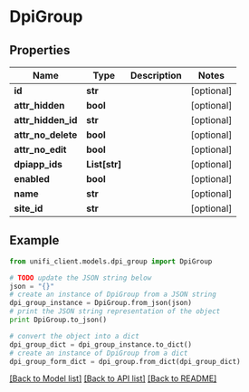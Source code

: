 # DpiGroup


## Properties

Name | Type | Description | Notes
------------ | ------------- | ------------- | -------------
**id** | **str** |  | [optional] 
**attr_hidden** | **bool** |  | [optional] 
**attr_hidden_id** | **str** |  | [optional] 
**attr_no_delete** | **bool** |  | [optional] 
**attr_no_edit** | **bool** |  | [optional] 
**dpiapp_ids** | **List[str]** |  | [optional] 
**enabled** | **bool** |  | [optional] 
**name** | **str** |  | [optional] 
**site_id** | **str** |  | [optional] 

## Example

```python
from unifi_client.models.dpi_group import DpiGroup

# TODO update the JSON string below
json = "{}"
# create an instance of DpiGroup from a JSON string
dpi_group_instance = DpiGroup.from_json(json)
# print the JSON string representation of the object
print DpiGroup.to_json()

# convert the object into a dict
dpi_group_dict = dpi_group_instance.to_dict()
# create an instance of DpiGroup from a dict
dpi_group_form_dict = dpi_group.from_dict(dpi_group_dict)
```
[[Back to Model list]](../README.md#documentation-for-models) [[Back to API list]](../README.md#documentation-for-api-endpoints) [[Back to README]](../README.md)


